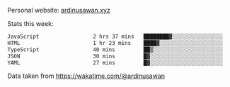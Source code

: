 Personal website: [ardinusawan.xyz](https://ardinusawan.xyz)

Stats this week:
<!--START_SECTION:waka-->

```txt
JavaScript                 2 hrs 37 mins   ████████▓░░░░░░░░░░░░░░░░   34.91 %
HTML                       1 hr 23 mins    ████▓░░░░░░░░░░░░░░░░░░░░   18.47 %
TypeScript                 40 mins         ██▒░░░░░░░░░░░░░░░░░░░░░░   09.06 %
JSON                       30 mins         █▓░░░░░░░░░░░░░░░░░░░░░░░   06.78 %
YAML                       27 mins         █▓░░░░░░░░░░░░░░░░░░░░░░░   06.05 %
```

<!--END_SECTION:waka-->
Data taken from https://wakatime.com/@ardinusawan
